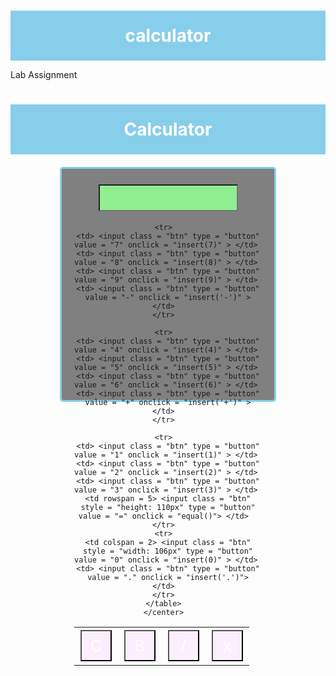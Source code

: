 # calculator
Lab Assignment

<!DOCTYPE html>  
<html>  
<head>  
<title>  
Calculator  
</title>  
  
  
<script>  
   
function insert(num)   
{  
documentdocument.form1.textview.value = document.form1.textview.value + num;  
}  
  
// Use equal() function to return the result based on passed values.  
function equal()  
{  
var exp = document.form1.textview.value;  
if(exp)  
{  
document.form1.textview.value = eval(exp)  
}  
}  
  
 
function backspace()  
{  
var exp = document.form1.textview.value;  
document.form1.textview.value = exp.substring(0, exp.length - 1); 
}  
  
  
</script>  
  

<style>  

.formstyle  
{  
width: 300px;  
height: 330px;  
margin: 20px auto;  
border: 3px solid skyblue;  
border-radius: 5px;  
padding: 20px;  
text-align: center;  
background-color: grey;  
}  
  

h1 {  
    text-align: center;  
    padding: 23px;  
    background-color: skyblue;  
    color: white;  
    }  
input:hover  
{  
background-color: green;  
}  
      
*{  
margin: 0;  
padding: 0;  
}  
  
  
.btn{  
width: 50px;  
height: 50px;  
font-size: 25px;  
margin: 2px;  
cursor: pointer;  
background-color: rgba(234, 0, 255, 0.055);  
color: white;  
  
}  
  
 
.textview{  
width: 223px;  
margin: 5px;  
font-size: 25px;  
padding: 5px;  
background-color: lightgreen;  
}     
      
</style>  
</head>  
<body>  
<h1> Calculator </h1>  
 <div class= "formstyle">  
 <form name = "form1">  
 <input class= "textview" name = "textview">  
 </form>  
 <center>  
 <table >  
 <tr>   
    <td> <input class = "btn" type = "button" value = "C" onclick = "form1.textview.value = ' ' " > </td>  
    <td> <input  class = "btn" type = "button" value = "B" onclick = "backspace()" > </td>  
    <td> <input  class = "btn" type = "button" value = "/" onclick = "insert('/')" > </td>  
    <td> <input class = "btn" type = "button" value = "x" onclick = "insert('*')" > </td>  
    </tr>  
      
     <tr>   
    <td> <input class = "btn" type = "button" value = "7" onclick = "insert(7)" > </td>  
    <td> <input class = "btn" type = "button" value = "8" onclick = "insert(8)" > </td>  
    <td> <input class = "btn" type = "button" value = "9" onclick = "insert(9)" > </td>  
    <td> <input class = "btn" type = "button" value = "-" onclick = "insert('-')" > </td>  
    </tr>  
      
     <tr>   
    <td> <input class = "btn" type = "button" value = "4" onclick = "insert(4)" > </td>  
    <td> <input class = "btn" type = "button" value = "5" onclick = "insert(5)" > </td>  
    <td> <input class = "btn" type = "button" value = "6" onclick = "insert(6)" > </td>  
    <td> <input class = "btn" type = "button" value = "+" onclick = "insert('+')" > </td>  
    </tr>  
      
     <tr>   
    <td> <input class = "btn" type = "button" value = "1" onclick = "insert(1)" > </td>  
    <td> <input class = "btn" type = "button" value = "2" onclick = "insert(2)" > </td>  
    <td> <input class = "btn" type = "button" value = "3" onclick = "insert(3)" > </td>  
    <td rowspan = 5> <input class = "btn" style = "height: 110px" type = "button" value = "=" onclick = "equal()"> </td>  
    </tr>  
    <tr>  
    <td colspan = 2> <input class = "btn" style = "width: 106px" type = "button" value = "0" onclick = "insert(0)" > </td>  
    <td> <input class = "btn" type = "button" value = "." onclick = "insert('.')"> </td>  
    </tr>  
    </table>  
    </center>  
 </div>  
 </body>  
 </html>  
